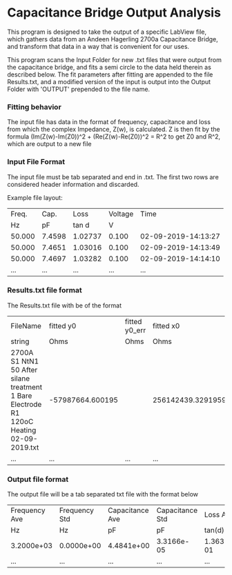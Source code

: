 # Capacitance Bridge Output Analysis

This program is designed to take the output of a specific LabView file, which gathers data from an Andeen Hagerling 2700a Capacitance Bridge, and transform that data in a way that is convenient for our uses.

This program scans the Input Folder for new .txt files that were output from the capacitance bridge, and fits a semi circle to the data held therein as described below. The fit parameters after fitting are appended to the file Results.txt, and a modified version of the input is output into the Output Folder with 'OUTPUT' prepended to the file name.

### Fitting behavior

The input file has data in the format of frequency, capacitance and loss from which the complex Impedance, Z(w), is calculated. Z is then fit by the formula (Im(Z(w)-Im(Z0))^2 + (Re(Z(w)-Re(Z0))^2 = R^2  to get Z0 and R^2, which are output to a new file

### Input File Format
The input file must be tab separated and end in .txt. The first two rows are considered header information and discarded. 

Example file layout:

| | | | | |
| --- | --- | --- | --- | --- |
|Freq. | Cap. | Loss | Voltage | Time|
|Hz | pF | tan d | V |  |
|50.000 | 7.4598 | 1.02737 | 0.100 | 02-09-2019-14:13:27|
|50.000 | 7.4651 | 1.03016 | 0.100 | 02-09-2019-14:13:49|
|50.000 | 7.4697 | 1.03282 | 0.100 | 02-09-2019-14:14:10|
|... | ... | ... | ... | ...|

### Results.txt file format

The Results.txt file with be of the format 

| |  |  |  |  |  |  |  |  |  |  |  |  |  |  |  |  |  |  |  |  |  |  | |  | 
| --- | --- | --- | --- | --- | --- | --- | --- | --- | --- | --- | --- | --- | --- | --- | --- | --- | --- | --- | --- | --- | --- | --- | --- | --- | 
|FileName | fitted y0 | fitted y0_err | fitted x0 | fitted x0_err | fitted r2 | fitted r2_err | Conductance | Conductance_error | |  |  filesep1 | filesep2 | filesep3 | filesep4 | filesep5 | filesep6 | filesep7 | filesep8 | filesep9 | filesep10 | filesep11 | filesep12 | filesep13 | filesep14 |  	 
|string | Ohms | Ohms | Ohms | Ohms | Ohms^2 | Ohms^2 | S | S |  |  |  |  |  |  |  |  |  |  |  |  |  |  |  |  | 
|2700A S1 NtN1 50 After silane treatment 1 Bare Electrode R1 120oC Heating 02-09-2019.txt | -57987664.600195 |  | 256142439.32919598 |  | 6.948414816611978e+16 |  | 1.9482406819023095e-09 | | |  | 2700A | S1 | NtN1 | 50 | After | silane | treatment | 1 | Bare | Electrode | R1 | 120oC | Heating | 02-09-2019 | 
| ... | ... | ... | ... | ... | ... | ... | ... | ... | ... | ... | ... | ... | ... | ... | ... | ... | ... | ... | ... | ... | ... | ... | ... | ... | 

### Output file format
The output file will be a tab separated txt file with the format below

| |  |  |  |  |  |  |  |  |  |  |  |  |  |  |  |  |  |  |  | 
| --- | --- | --- | --- | --- | --- | --- | --- | --- | --- | --- | --- | --- | --- | --- | --- | --- | --- | --- | --- |
|Frequency Ave | Frequency Std | Capacitance Ave | Capacitance Std | Loss Ave | Loss Std | Voltage Ave | Voltage Std | Time Ave | Time Std | Frequency Ave | Capacitance Ave | Resistance Ave | Resistance Std | ReZ Ave | ReZ Std | ImZ Ave | ImZ Std | MagZ Ave | MagZ Std |
| Hz | Hz | pF | pF | tan(d) | tan(d) | V | V | s | s | rad s-1 | F | Ohm | Ohm | Ohm | Ohm | Ohm | Ohm | Ohm | Ohm |
 | 3.2000e+03 | 0.0000e+00 | 4.4841e+00 | 3.3166e-05 | 1.3635e-01 | 4.1231e-06 | 1.0000e-01 | 0.0000e+00 | 1.5497e+09 | 8.2915e-01 | 2.0106e+04 | 4.4841e-12 | 8.1341e+07 | 2.5320e+03 | 1.4847e+06 | 4.9478e+01 | 1.0889e+07 | 7.8578e+01 | 1.0989e+07 | 1.1037e+01 | 
 | ...| ... | ... | ... | ... | ... | ... | ... | ... | ... | ... | ... | ... | ... | ... | ... | ... | ... | ... | ... |
